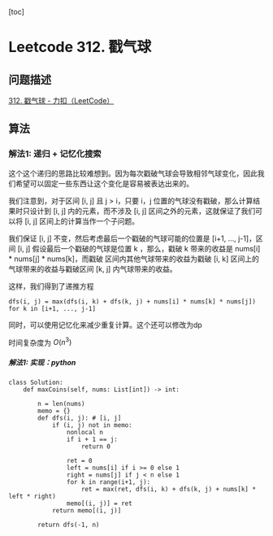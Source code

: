 [toc]

# Leetcode 312. 戳气球

## 问题描述

[312. 戳气球 - 力扣（LeetCode）](https://leetcode-cn.com/problems/burst-balloons/)

## 算法

### 解法1: 递归 + 记忆化搜索

这个这个递归的思路比较难想到。因为每次戳破气球会导致相邻气球变化，因此我们希望可以固定一些东西让这个变化是容易被表达出来的。

我们注意到，对于区间 [i, j] 且 j > i，只要 i，j 位置的气球没有戳破，那么计算结果时只设计到 [i, j] 内的元素，而不涉及 [i, j] 区间之外的元素，这就保证了我们可以将 [i, j] 区间上的计算当作一个子问题。

我们保证 [i, j] 不变，然后考虑最后一个戳破的气球可能的位置是 [i+1, ..., j-1]，区间 [i, j] 假设最后一个戳破的气球是位置 k ，那么，戳破 k 带来的收益是 nums[i] * nums[j] * nums[k]，而戳破 区间内其他气球带来的收益为戳破 [i, k] 区间上的气球带来的收益与戳破区间 [k, j] 内气球带来的收益。

这样，我们得到了递推方程

```
dfs(i, j) = max(dfs(i, k) + dfs(k, j) + nums[i] * nums[k] * nums[j]) for k in [i+1, ..., j-1]
```

同时，可以使用记忆化来减少重复计算。这个还可以修改为dp

时间复杂度为 $O(n^3)$

##### 解法1: 实现：python


```
class Solution:
    def maxCoins(self, nums: List[int]) -> int:

        n = len(nums)
        memo = {}
        def dfs(i, j): # [i, j]
            if (i, j) not in memo:
                nonlocal n
                if i + 1 == j:
                    return 0

                ret = 0
                left = nums[i] if i >= 0 else 1
                right = nums[j] if j < n else 1
                for k in range(i+1, j):
                    ret = max(ret, dfs(i, k) + dfs(k, j) + nums[k] * left * right)
                memo[(i, j)] = ret
            return memo[(i, j)]

        return dfs(-1, n)
```
                

